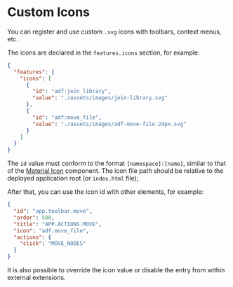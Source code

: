# Custom Icons

You can register and use custom `.svg` icons with toolbars, context menus, etc.

The icons are declared in the `features.icons` section, for example:

```json
{
  "features": {
    "icons": [
      {
        "id": "adf:join_library",
        "value": "./assets/images/join-library.svg"
      },
      {
        "id": "adf:move_file",
        "value": "./assets/images/adf-move-file-24px.svg"
      }
    ]
  }
}
```

The `id` value must conform to the format `[namespace]:[name]`,
similar to that of the [Material Icon](https://material.angular.io/components/icon/api) component.
The icon file path should be relative to the deployed application root (or `index.html` file);

After that, you can use the icon id with other elements, for example:

```json
{
  "id": "app.toolbar.move",
  "order": 500,
  "title": "APP.ACTIONS.MOVE",
  "icon": "adf:move_file",
  "actions": {
    "click": "MOVE_NODES"
  }
}
```

It is also possible to override the icon value or disable the entry from within external extensions.
